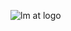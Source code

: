 ![lm at logo](https://user-images.githubusercontent.com/106263950/170315762-4c95f89b-214a-4efd-a922-5f8da502eea6.png)
